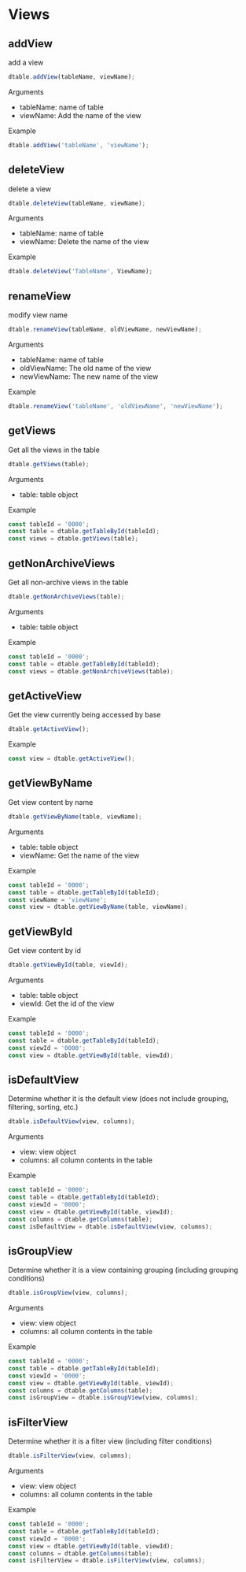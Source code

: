 # Views

## addView

add a view

```javascript
dtable.addView(tableName, viewName);
```

Arguments

* tableName: name of table
* viewName: Add the name of the view

Example

```javascript
dtable.addView('tableName', 'viewName');
```

## deleteView

delete a view

```javascript
dtable.deleteView(tableName, viewName);
```

Arguments

* tableName: name of table
* viewName: Delete the name of the view

Example

```javascript
dtable.deleteView('TableName', ViewName);
```

## renameView

modify view name

```javascript
dtable.renameView(tableName, oldViewName, newViewName);
```

Arguments

* tableName: name of table
* oldViewName: The old name of the view
* newViewName: The new name of the view

Example

```javascript
dtable.renameView('tableName', 'oldViewName', 'newViewName');
```

## getViews

Get all the views in the table

```javascript
dtable.getViews(table);
```

Arguments

* table: table object

Example

```javascript
const tableId = '0000';
const table = dtable.getTableById(tableId);
const views = dtable.getViews(table);
```

## getNonArchiveViews

Get all non-archive views in the table

```javascript
dtable.getNonArchiveViews(table);
```

Arguments

* table: table object

Example

```javascript
const tableId = '0000';
const table = dtable.getTableById(tableId);
const views = dtable.getNonArchiveViews(table);
```

## getActiveView

Get the view currently being accessed by base

```javascript
dtable.getActiveView();
```

Example

```javascript
const view = dtable.getActiveView();
```

## getViewByName

Get view content by name

```javascript
dtable.getViewByName(table, viewName);
```

Arguments

* table: table object
* viewName: Get the name of the view

Example

```javascript
const tableId = '0000';
const table = dtable.getTableById(tableId);
const viewName = 'viewName';
const view = dtable.getViewByName(table, viewName);
```

## getViewById

Get view content by id

```javascript
dtable.getViewById(table, viewId);
```

Arguments

* table: table object
* viewId: Get the id of the view

Example

```javascript
const tableId = '0000';
const table = dtable.getTableById(tableId);
const viewId = '0000';
const view = dtable.getViewById(table, viewId);
```

## isDefaultView

Determine whether it is the default view (does not include grouping, filtering, sorting, etc.)

```javascript
dtable.isDefaultView(view, columns);
```

Arguments

* view: view object
* columns: all column contents in the table

Example

```javascript
const tableId = '0000';
const table = dtable.getTableById(tableId);
const viewId = '0000';
const view = dtable.getViewById(table, viewId);
const columns = dtable.getColumns(table);
const isDefaultView = dtable.isDefaultView(view, columns);
```

## isGroupView

Determine whether it is a view containing grouping (including grouping conditions)

```javascript
dtable.isGroupView(view, columns);
```

Arguments

* view: view object
* columns: all column contents in the table

Example

```javascript
const tableId = '0000';
const table = dtable.getTableById(tableId);
const viewId = '0000';
const view = dtable.getViewById(table, viewId);
const columns = dtable.getColumns(table);
const isGroupView = dtable.isGroupView(view, columns);
```

## isFilterView

Determine whether it is a filter view (including filter conditions)

```javascript
dtable.isFilterView(view, columns);
```

Arguments

* view: view object
* columns: all column contents in the table

Example

```javascript
const tableId = '0000';
const table = dtable.getTableById(tableId);
const viewId = '0000';
const view = dtable.getViewById(table, viewId);
const columns = dtable.getColumns(table);
const isFilterView = dtable.isFilterView(view, columns);
```
